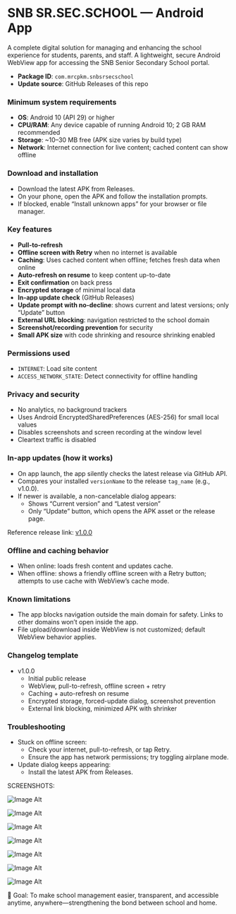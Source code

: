 # SNB SR.SEC.SCHOOL — Android App
A complete digital solution for managing and enhancing the school experience for students, parents, and staff.
A lightweight, secure Android WebView app for accessing the SNB Senior Secondary School portal.

- **Package ID**: `com.mrcpkm.snbsrsecschool`
- **Update source**: GitHub Releases of this repo

### Minimum system requirements
- **OS**: Android 10 (API 29) or higher
- **CPU/RAM**: Any device capable of running Android 10; 2 GB RAM recommended
- **Storage**: ~10–30 MB free (APK size varies by build type)
- **Network**: Internet connection for live content; cached content can show offline

### Download and installation
- Download the latest APK from Releases.
- On your phone, open the APK and follow the installation prompts.
- If blocked, enable “Install unknown apps” for your browser or file manager.

### Key features
- **Pull-to-refresh**
- **Offline screen with Retry** when no internet is available
- **Caching**: Uses cached content when offline; fetches fresh data when online
- **Auto-refresh on resume** to keep content up-to-date
- **Exit confirmation** on back press
- **Encrypted storage** of minimal local data
- **In-app update check** (GitHub Releases)
- **Update prompt with no-decline**: shows current and latest versions; only “Update” button
- **External URL blocking**: navigation restricted to the school domain
- **Screenshot/recording prevention** for security
- **Small APK size** with code shrinking and resource shrinking enabled

### Permissions used
- `INTERNET`: Load site content
- `ACCESS_NETWORK_STATE`: Detect connectivity for offline handling

### Privacy and security
- No analytics, no background trackers
- Uses Android EncryptedSharedPreferences (AES-256) for small local values
- Disables screenshots and screen recording at the window level
- Cleartext traffic is disabled

### In-app updates (how it works)
- On app launch, the app silently checks the latest release via GitHub API.
- Compares your installed `versionName` to the release `tag_name` (e.g., v1.0.0).
- If newer is available, a non-cancelable dialog appears:
  - Shows “Current version” and “Latest version”
  - Only “Update” button, which opens the APK asset or the release page.

Reference release link: [v1.0.0](https://github.com/SNB2025/SNB-SR.-SEC.-SCHOOL/releases/tag/v1.0.0)

### Offline and caching behavior
- When online: loads fresh content and updates cache.
- When offline: shows a friendly offline screen with a Retry button; attempts to use cache with WebView’s cache mode.

### Known limitations
- The app blocks navigation outside the main domain for safety. Links to other domains won’t open inside the app.
- File upload/download inside WebView is not customized; default WebView behavior applies.

### Changelog template
- v1.0.0
  - Initial public release
  - WebView, pull-to-refresh, offline screen + retry
  - Caching + auto-refresh on resume
  - Encrypted storage, forced-update dialog, screenshot prevention
  - External link blocking, minimized APK with shrinker

### Troubleshooting
- Stuck on offline screen:
  - Check your internet, pull-to-refresh, or tap Retry.
  - Ensure the app has network permissions; try toggling airplane mode.
- Update dialog keeps appearing:
  - Install the latest APK from Releases.



SCREENSHOTS:

![Image Alt](https://github.com/SNB2025/SNB-SR.-SEC.-SCHOOL/blob/299c6ee44d7ececbf6361626d2e67edfaa3101cd/photo_11_2025-08-09_11-18-05.jpg)

![Image Alt](https://github.com/SNB2025/SNB-SR.-SEC.-SCHOOL/blob/58bbfed6a3732c16146782e8441d2703934c1215/photo_13_2025-08-09_11-18-05.jpg)

![Image Alt](https://github.com/SNB2025/SNB-SR.-SEC.-SCHOOL/blob/58bbfed6a3732c16146782e8441d2703934c1215/photo_1_2025-08-09_11-18-05.jpg)

![Image Alt](https://github.com/SNB2025/SNB-SR.-SEC.-SCHOOL/blob/58bbfed6a3732c16146782e8441d2703934c1215/photo_3_2025-08-09_11-18-05.jpg)

![Image Alt](https://github.com/SNB2025/SNB-SR.-SEC.-SCHOOL/blob/58bbfed6a3732c16146782e8441d2703934c1215/photo_5_2025-08-09_11-18-05.jpg)

![Image Alt](https://github.com/SNB2025/SNB-SR.-SEC.-SCHOOL/blob/58bbfed6a3732c16146782e8441d2703934c1215/photo_7_2025-08-09_11-18-05.jpg)

![Image Alt](https://github.com/SNB2025/SNB-SR.-SEC.-SCHOOL/blob/58bbfed6a3732c16146782e8441d2703934c1215/photo_9_2025-08-09_11-18-05.jpg)




🚀 Goal:
To make school management easier, transparent, and accessible anytime, anywhere—strengthening the bond between school and home.
